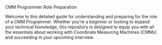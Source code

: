 CMM Programmer Role Preparation

Welcome to this detailed guide for understanding and preparing for the role of a CMM Programmer. Whether you're a beginner or looking to expand your technical knowledge, this repository is designed to equip you with all the essentials about working with Coordinate Measuring Machines (CMMs) and succeeding in your upcoming interview.
